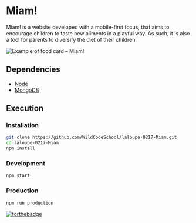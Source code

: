 # Miam!

Miam! is a website developed with a mobile-first focus, that aims to encourage children to taste new aliments in a playful way.
As such, it is also a tool for parents to diversify the diet of their children.

![](https://image.noelshack.com/fichiers/2017/27/1/1499074845-miam-website.jpg "Example of food card – Miam!")

## Dependencies

-   [Node](https://doc.ubuntu-fr.org/nodejs#depuis_un_ppa)
-   [MongoDB](https://doc.ubuntu-fr.org/mongodb#installation)

## Execution

### Installation

```bash
git clone https://github.com/WildCodeSchool/laloupe-0217-Miam.git
cd laloupe-0217-Miam
npm install
```

### Development

```bash
npm start
```

### Production

```bash
npm run production
```

[![forthebadge](http://forthebadge.com/images/badges/built-with-love.svg)](http://forthebadge.com)
